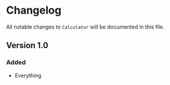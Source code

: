 # Changelog

All notable changes to `Calculator` will be documented in this file.

## Version 1.0

### Added
- Everything
